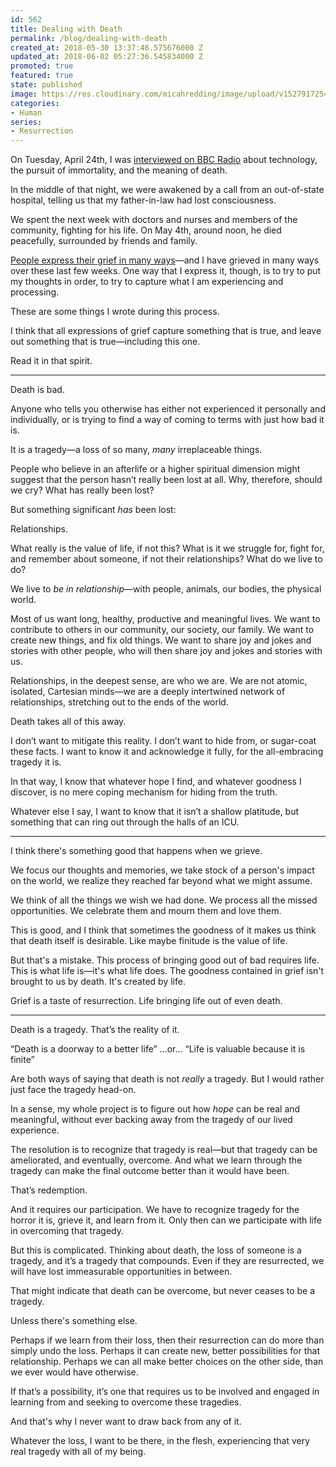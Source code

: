 ```yaml
---
id: 562
title: Dealing with Death
permalink: /blog/dealing-with-death
created_at: 2018-05-30 13:37:46.575676000 Z
updated_at: 2018-06-02 05:27:36.545834000 Z
promoted: true
featured: true
state: published
image: https://res.cloudinary.com/micahredding/image/upload/v1527917254/vzxd3zsvjyickyw77quh.jpg
categories:
- Human
series:
- Resurrection
---
```

On Tuesday, April 24th, I was [interviewed on BBC Radio](https://www.christiantranshumanism.org/blog/bbc-immortality-the-why-factor) about technology, the pursuit of immortality, and the meaning of death. 

In the middle of that night, we were awakened by a call from an out-of-state hospital, telling us that my father-in-law had lost consciousness.

We spent the next week with doctors and nurses and members of the community, fighting for his life. On May 4th, around noon, he died peacefully, surrounded by friends and family.

[People express their grief in many ways](http://www.humans.family/patrick-hogan)—and I have grieved in many ways over these last few weeks. One way that I express it, though, is to try to put my thoughts in order, to try to capture what I am experiencing and processing. 

These are some things I wrote during this process.

I think that all expressions of grief capture something that is true, and leave out something that is true—including this one. 

Read it in that spirit.

---- 

Death is bad.

Anyone who tells you otherwise has either not experienced it personally and individually, or is trying to find a way of coming to terms with just how bad it is.

It is a tragedy—a loss of so many, *many* irreplaceable things. 

People who believe in an afterlife or a higher spiritual dimension might suggest that the person hasn’t really been lost at all. Why, therefore, should we cry? What has really been lost?

But something significant *has* been lost:

Relationships.

What really is the value of life, if not this? What is it we struggle for, fight for, and remember about someone, if not their relationships? What do we live to do?

We live to *be in relationship*—with people, animals, our bodies, the physical world. 

Most of us want long, healthy, productive and meaningful lives. We want to contribute to others in our community, our society, our family. We want to create new things, and fix old things. We want to share joy and jokes and stories with other people, who will then share joy and jokes and stories with us. 

Relationships, in the deepest sense, are who we are. We are not atomic, isolated, Cartesian minds—we are a deeply intertwined network of relationships, stretching out to the ends of the world.

Death takes all of this away. 

I don’t want to mitigate this reality. I don’t want to hide from, or sugar-coat these facts. I want to know it and acknowledge it fully, for the all-embracing tragedy it is.

In that way, I know that whatever hope I find, and whatever goodness I discover, is no mere coping mechanism for hiding from the truth. 

Whatever else I say, I want to know that it isn’t a shallow platitude, but something that can ring out through the halls of an ICU.

---- 

I think there's something good that happens when we grieve.

We focus our thoughts and memories, we take stock of a person's impact on the world, we realize they reached far beyond what we might assume.

We think of all the things we wish we had done. We process all the missed opportunities. We celebrate them and mourn them and love them.

This is good, and I think that sometimes the goodness of it makes us think that death itself is desirable. Like maybe finitude is the value of life.

But that's a mistake. This process of bringing good out of bad requires life. This is what life is—it's what life does. The goodness contained in grief isn't brought to us by death. It's created by life.

Grief is a taste of resurrection. Life bringing life out of even death.

---- 

Death is a tragedy. That’s the reality of it. 

“Death is a doorway to a better life”
...or...
“Life is valuable because it is finite”

Are both ways of saying that death is not *really* a tragedy. But I would rather just face the tragedy head-on. 

In a sense, my whole project is to figure out how *hope* can be real and meaningful, without ever backing away from the tragedy of our lived experience.

The resolution is to recognize that tragedy is real—but that tragedy can be ameliorated, and eventually, overcome. And what we learn through the tragedy can make the final outcome better than it would have been.

That’s redemption. 

And it requires our participation. We have to recognize tragedy for the horror it is, grieve it, and learn from it. Only then can we participate with life in overcoming that tragedy.

But this is complicated. Thinking about death, the loss of someone is a tragedy, and it’s a tragedy that compounds. Even if they are resurrected, we will have lost immeasurable opportunities in between.

That might indicate that death can be overcome, but never ceases to be a tragedy.

Unless there's something else.

Perhaps if we learn from their loss, then their resurrection can do more than simply undo the loss. Perhaps it can create new, better possibilities for that relationship. Perhaps we can all make better choices on the other side, than we ever would have otherwise.

If that’s a possibility, it’s one that requires us to be involved and engaged in learning from and seeking to overcome these tragedies.

And that's why I never want to draw back from any of it. 

Whatever the loss, I want to be there, in the flesh, experiencing that very real tragedy with all of my being.
